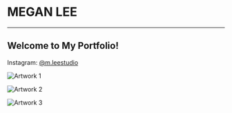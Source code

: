 # MEGAN LEE
------------
## Welcome to My Portfolio!
Instagram: [@m.leestudio](https://instagram.com/m.leestudio?igshid=YmMyMTA2M2Y=)

![Artwork 1](https://i.pinimg.com/originals/80/99/81/80998101abdae60bb8bb0c1c3b15dc65.jpg)

![Artwork 2](https://i.pinimg.com/originals/54/16/1b/54161bf79d4b6e4a55f1020100a81670.jpg)

![Artwork 3](https://i.pinimg.com/originals/f2/2e/b1/f22eb12da19b333468e1bc9235a54bee.jpg)
